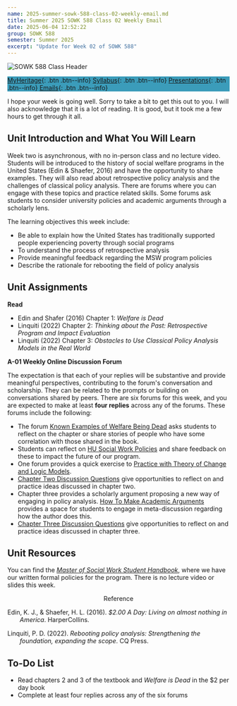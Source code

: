 ```yaml
---
name: 2025-summer-sowk-588-class-02-weekly-email.md
title: Summer 2025 SOWK 588 Class 02 Weekly Email
date: 2025-06-04 12:52:22
group: SOWK 588
semester: Summer 2025
excerpt: "Update for Week 02 of SOWK 588"
---
```


![SOWK 588 Class Header](https://jacobrcampbell.com/assets/media/2025-sowk-588-header-email-image.jpg)

<div style="background-color: #3b9cba; width: 100%;" markdown="1">

[MyHeritage](https://myheritage.heritage.edu/ICS/Academics/SOWK/SOWK_588/2425_SU-SOWK_588-0/Meet_Your_Classmates.jnz/){: .btn .btn--info}
[Syllabus](http://jacobrcampbell.com/assets/media/2025-summer-sowk-588-adv-policy-practice-campbell.pdf){: .btn .btn--info}
[Presentations](https://presentations.jacobrcampbell.com){: .btn .btn--info}
[Emails](https://jacobrcampbell.com/communications/){: .btn .btn--info}

</div>

I hope your week is going well. Sorry to take a bit to get this out to you. I will also acknowledge that it is a lot of reading. It is good, but it took me a few hours to get through it all.

## Unit Introduction and What You Will Learn

Week two is asynchronous, with no in-person class and no lecture video. Students will be introduced to the history of social welfare programs in the United States (Edin & Shaefer, 2016) and have the opportunity to share examples. They will also read about retrospective policy analysis and the challenges of classical policy analysis. There are forums where you can engage with these topics and practice related skills. Some forums ask students to consider university policies and academic arguments through a scholarly lens. 

The learning objectives this week include:

- Be able to explain how the United States has traditionally supported people experiencing poverty through social programs
- To understand the process of retrospective analysis
- Provide meaningful feedback regarding the MSW program policies
- Describe the rationale for rebooting the field of policy analysis

## Unit Assignments

**Read**

- Edin and Shafer (2016) Chapter 1: _Welfare is Dead_
- Linquiti (2022) Chapter 2: _Thinking about the Past: Retrospective Program and Impact Evaluation_
- Linquiti (2022) Chapter 3: _Obstacles to Use Classical Policy Analysis Models in the Real World_

**A-01 Weekly Online Discussion Forum**

The expectation is that each of your replies will be substantive and provide meaningful perspectives, contributing to the forum's conversation and scholarship. They can be related to the prompts or building on conversations shared by peers. There are six forums for this week, and you are expected to make at least **four replies** across any of the forums. These forums include the following:

- The forum [Known Examples of Welfare Being Dead](https://myheritage.heritage.edu/ICS/Academics/SOWK/SOWK_588/2425_SU-SOWK_588-0/💻_W-02_62-68.jnz?portlet=Group_Discussion_Forums&screen=PostView&screenType=change&id=0241952c-9308-40d6-a82f-f570e0c5c639) asks students to reflect on the chapter or share stories of people who have some correlation with those shared in the book.
- Students can reflect on [HU Social Work Policies](https://myheritage.heritage.edu/ICS/Academics/SOWK/SOWK_588/2425_SU-SOWK_588-0/💻_W-02_62-68.jnz?portlet=Group_Discussion_Forums&screen=PostView&screenType=change&id=5f8e38b2-99b7-4d78-9cde-2a6bb247356c) and share feedback on these to impact the future of our program.
- One forum provides a quick exercise to [Practice with Theory of Change and Logic Models](https://myheritage.heritage.edu/ICS/Academics/SOWK/SOWK_588/2425_SU-SOWK_588-0/💻_W-02_62-68.jnz?portlet=Group_Discussion_Forums&screen=PostView&screenType=change&id=4fb98cb0-eaa4-4045-bf6c-2b3b710ff23c).
- [Chapter Two Discussion Questions](https://myheritage.heritage.edu/ICS/Academics/SOWK/SOWK_588/2425_SU-SOWK_588-0/💻_W-02_62-68.jnz?portlet=Group_Discussion_Forums&screen=PostView&screenType=change&id=9220df30-6d2f-4a83-8d6e-fa443d1849be) give opportunities to reflect on and practice ideas discussed in chapter two.
- Chapter three provides a scholarly argument proposing a new way of engaging in policy analysis. [How To Make Academic Arguments](https://myheritage.heritage.edu/ICS/Academics/SOWK/SOWK_588/2425_SU-SOWK_588-0/💻_W-02_62-68.jnz?portlet=Group_Discussion_Forums&screen=PostView&screenType=change&id=2dad6e2f-12d8-4618-842f-e3d602085e61) provides a space for students to engage in meta-discussion regarding how the author does this.
- [Chapter Three Discussion Questions](https://myheritage.heritage.edu/ICS/Academics/SOWK/SOWK_588/2425_SU-SOWK_588-0/💻_W-02_62-68.jnz?portlet=Group_Discussion_Forums&screen=PostView&screenType=change&id=e3b52adf-6641-4ea6-a3b9-6e44bb1dd59f) give opportunities to reflect on and practice ideas discussed in chapter three.

## Unit Resources

You can find the [_Master of Social Work Student Handbook_](https://heritage.edu/wp-content/uploads/2025/02/MSW-Student-Handbook-Spring-2025.pdf), where we have our written formal policies for the program. There is no lecture video or slides this week.

<div style="text-align: center" markdown="1">
Reference
</div>
<div style="margin: 0 0 0 2em; text-indent: -2em;" markdown="1">

Edin, K. J., & Shaefer, H. L. (2016). _$2.00 A Day: Living on almost nothing in America_. HarperCollins. 

Linquiti, P. D. (2022). _Rebooting policy analysis: Strengthening the foundation, expanding the scope_. CQ Press.  

</div>

## To-Do List

- Read chapters 2 and 3 of the textbook and _Welfare is Dead_ in the $2 per day book
- Complete at least four replies across any of the six forums